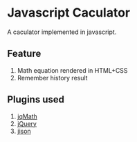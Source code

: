 Javascript Caculator
====================

A caculator implemented in javascript.

Feature
-------
  1. Math equation rendered in HTML+CSS
  2. Remember history result

Plugins used
------------
  1. [jqMath](http://mathscribe.com/author/jqmath.html)
  2. [jQuery](http://jquery.com)
  3. [jison](http://zaach.github.com/jison/)